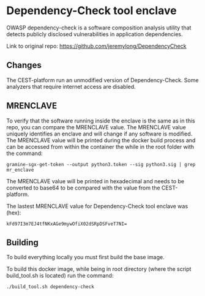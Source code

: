 # Dependency-Check tool enclave
OWASP dependency-check is a software composition analysis utility that detects publicly disclosed vulnerabilities in application dependencies.

Link to original repo: https://github.com/jeremylong/DependencyCheck

## Changes
The CEST-platform run an unmodified version of Dependency-Check. Some analyzers that require internet access are disabled. 

## MRENCLAVE
To verify that the software running inside the enclave is the same as in this repo, you can compare the MRENCLAVE value. The MRENCLAVE value uniquely identifies an enclave and will change if any software is modified. The MRENCLAVE value will be printed during the docker build process and can be accessed from within the container the while in the root folder with the command:
```console
gramine-sgx-get-token --output python3.token --sig python3.sig | grep mr_enclave
```
The MRENCLAVE value will be printed in hexadecimal and needs to be converted to base64 to be compared with the value from the CEST-platform.

The lastest MRENCLAVE value for Dependency-Check tool enclave was (hex): 
```
kFd97I3m7EJ4tfNKxAGe9mywOfiX02dSRpDSFveT7NI=
```
## Building
To build everything locally you must first build the base image. 

To build this docker image, while being in root directory (where the script build_tool.sh is located) run the command:
```console
./build_tool.sh dependency-check
```

